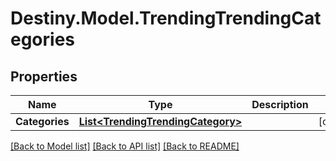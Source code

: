 # Destiny.Model.TrendingTrendingCategories

## Properties

Name | Type | Description | Notes
------------ | ------------- | ------------- | -------------
**Categories** | [**List&lt;TrendingTrendingCategory&gt;**](TrendingTrendingCategory.md) |  | [optional] 

[[Back to Model list]](../README.md#documentation-for-models) [[Back to API list]](../README.md#documentation-for-api-endpoints) [[Back to README]](../README.md)

